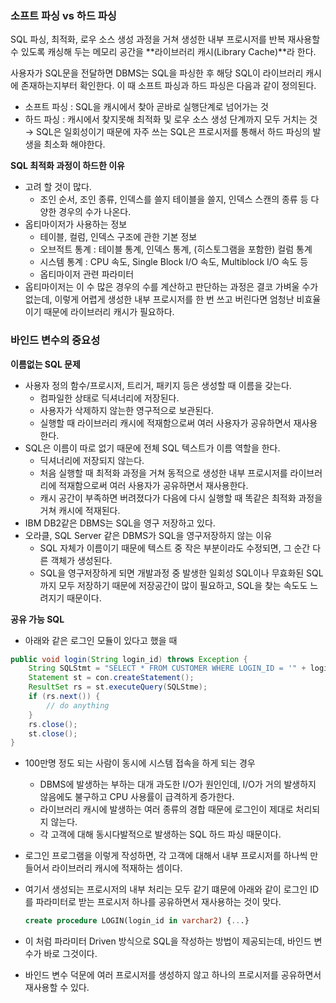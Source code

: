 ### 소프트 파싱 vs 하드 파싱

SQL 파싱, 최적화, 로우 소스 생성 과정을 거쳐 생성한 내부 프로시저를 반복 재사용할 수 있도록 캐싱해 두는 메모리 공간을 **라이브러리 캐시(Library Cache)**라 한다.

사용자가 SQL문을 전달하면 DBMS는 SQL을 파싱한 후 해당 SQL이 라이브러리 캐시에 존재하는지부터 확인한다. 이 때 소프트 파싱과 하드 파싱은 다음과 같이 정의된다.

- 소프트 파싱 : SQL을 캐시에서 찾아 곧바로 실행단계로 넘어가는 것
- 하드 파싱 : 캐시에서 찾지못해 최적화 및 로우 소스 생성 단계까지 모두 거치는 것 → SQL은 일회성이기 때문에 자주 쓰는 SQL은 프로시저를 통해서 하드 파싱의 발생을 최소화 해야한다.

**SQL 최적화 과정이 하드한 이유**

- 고려 할 것이 많다.
    - 조인 순서, 조인 종류, 인덱스를 쓸지 테이블을 쓸지, 인덱스 스캔의 종류 등 다양한 경우의 수가 나온다.
- 옵티마이저가 사용하는 정보
    - 테이블, 컬럼, 인덱스 구조에 관한 기본 정보
    - 오브적트 통계 : 테이블 통계, 인덱스 통계, (히스토그램을 포함한) 컬럼 통계
    - 시스템 통계 : CPU 속도, Single Block I/O 속도, Multiblock I/O 속도 등
    - 옵티마이저 관련 파라미터
- 옵티마이저는 이 수 많은 경우의 수를 계산하고 판단하는 과정은 결코 가벼울 수가 없는데, 이렇게 어렵게 생성한 내부 프로시저를 한 번 쓰고 버린다면 엄청난 비효율이기 때문에 라이브러리 캐시가 필요하다.

### 바인드 변수의 중요성

**이름없는 SQL 문제**

- 사용자 정의 함수/프로시저, 트리거, 패키지 등은 생성할 때 이름을 갖는다.
    - 컴파일한 상태로 딕셔너리에 저장된다.
    - 사용자가 삭제하지 않는한 영구적으로 보관된다.
    - 실행할 때 라이브러리 캐시에 적재함으로써 여러 사용자가 공유하면서 재사용한다.
- SQL은 이름이 따로 없기 때문에 전체 SQL 텍스트가 이름 역할을 한다.
    - 딕셔너리에 저장되지 않는다.
    - 처음 실행할 때 최적화 과정을 거쳐 동적으로 생성한 내부 프로시저를 라이브러리에 적재함으로써 여러 사용자가 공유하면서 재사용한다.
    - 캐시 공간이 부족하면 버려졌다가 다음에 다시 실행할 때 똑같은 최적화 과정을 거쳐 캐시에 적재된다.
- IBM DB2같은 DBMS는 SQL을 영구 저장하고 있다.
- 오라클, SQL Server 같은 DBMS가 SQL을 영구저장하지 않는 이유
    - SQL 자체가 이름이기 때문에 텍스트 중 작은 부분이라도 수정되면, 그 순간 다른 객체가 생성된다.
    - SQL을 영구저장하게 되면 개발과정 중 발생한 일회성 SQL이나 무효화된 SQL까지 모두 저장하기 때문에 저장공간이 많이 필요하고, SQL을 찾는 속도도 느려지기 때문이다.

**공유 가능 SQL**

- 아래와 같은 로그인 모듈이 있다고 했을 때

```java
public void login(String login_id) throws Exception {
	String SQLStmt = "SELECT * FROM CUSTOMER WHERE LOGIN_ID = '" + login_id "'";
	Statement st = con.createStatement();
	ResultSet rs = st.executeQuery(SQLStme);
	if (rs.next()) {
		// do anything
	}
	rs.close();
	st.close();
}
```

- 100만명 정도 되는 사람이 동시에 시스템 접속을 하게 되는 경우
    
    - DBMS에 발생하는 부하는 대개 과도한 I/O가 원인인데, I/O가 거의 발생하지 않음에도 불구하고 CPU 사용률이 급격하게 증가한다.
    - 라이브러리 캐시에 발생하는 여러 종류의 경합 때문에 로그인이 제대로 처리되지 않는다.
    - 각 고객에 대해 동시다발적으로 발생하는 SQL 하드 파싱 때문이다.
- 로그인 프로그램을 이렇게 작성하면, 각 고객에 대해서 내부 프로시저를 하나씩 만들어서 라이브러리 캐시에 적재하는 셈이다.
    
- 여기서 생성되는 프로시저의 내부 처리는 모두 같기 떄문에 아래와 같이 로그인 ID를 파라미터로 받는 프로시저 하나를 공유하면서 재사용하는 것이 맞다.
    
    ```sql
    create procedure LOGIN(login_id in varchar2) {...}
    ```
    
- 이 처럼 파라미터 Driven 방식으로 SQL을 작성하는 방법이 제공되는데, 바인드 변수가 바로 그것이다.
    
- 바인드 변수 덕문에 여러 프로시저를 생성하지 않고 하나의 프로시저를 공유하면서 재사용할 수 있다.
